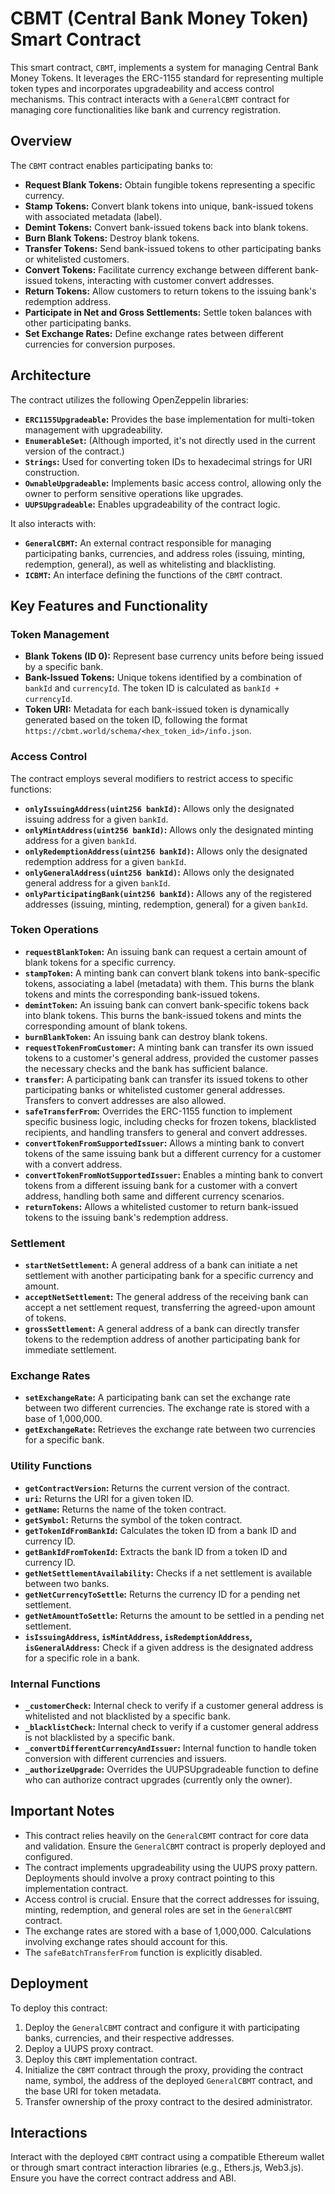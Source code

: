 # CBMT (Central Bank Money Token) Smart Contract

This smart contract, `CBMT`, implements a system for managing Central Bank Money Tokens. It leverages the ERC-1155 standard for representing multiple token types and incorporates upgradeability and access control mechanisms. This contract interacts with a `GeneralCBMT` contract for managing core functionalities like bank and currency registration.

## Overview

The `CBMT` contract enables participating banks to:

- **Request Blank Tokens:** Obtain fungible tokens representing a specific currency.
- **Stamp Tokens:** Convert blank tokens into unique, bank-issued tokens with associated metadata (label).
- **Demint Tokens:** Convert bank-issued tokens back into blank tokens.
- **Burn Blank Tokens:** Destroy blank tokens.
- **Transfer Tokens:** Send bank-issued tokens to other participating banks or whitelisted customers.
- **Convert Tokens:** Facilitate currency exchange between different bank-issued tokens, interacting with customer convert addresses.
- **Return Tokens:** Allow customers to return tokens to the issuing bank's redemption address.
- **Participate in Net and Gross Settlements:** Settle token balances with other participating banks.
- **Set Exchange Rates:** Define exchange rates between different currencies for conversion purposes.

## Architecture

The contract utilizes the following OpenZeppelin libraries:

- **`ERC1155Upgradeable`:** Provides the base implementation for multi-token management with upgradeability.
- **`EnumerableSet`:** (Although imported, it's not directly used in the current version of the contract.)
- **`Strings`:** Used for converting token IDs to hexadecimal strings for URI construction.
- **`OwnableUpgradeable`:** Implements basic access control, allowing only the owner to perform sensitive operations like upgrades.
- **`UUPSUpgradeable`:** Enables upgradeability of the contract logic.

It also interacts with:

- **`GeneralCBMT`:** An external contract responsible for managing participating banks, currencies, and address roles (issuing, minting, redemption, general), as well as whitelisting and blacklisting.
- **`ICBMT`:** An interface defining the functions of the `CBMT` contract.

## Key Features and Functionality

### Token Management

- **Blank Tokens (ID 0):** Represent base currency units before being issued by a specific bank.
- **Bank-Issued Tokens:** Unique tokens identified by a combination of `bankId` and `currencyId`. The token ID is calculated as `bankId + currencyId`.
- **Token URI:** Metadata for each bank-issued token is dynamically generated based on the token ID, following the format `https://cbmt.world/schema/<hex_token_id>/info.json`.

### Access Control

The contract employs several modifiers to restrict access to specific functions:

- **`onlyIssuingAddress(uint256 bankId)`:** Allows only the designated issuing address for a given `bankId`.
- **`onlyMintAddress(uint256 bankId)`:** Allows only the designated minting address for a given `bankId`.
- **`onlyRedemptionAddress(uint256 bankId)`:** Allows only the designated redemption address for a given `bankId`.
- **`onlyGeneralAddress(uint256 bankId)`:** Allows only the designated general address for a given `bankId`.
- **`onlyParticipatingBank(uint256 bankId)`:** Allows any of the registered addresses (issuing, minting, redemption, general) for a given `bankId`.

### Token Operations

- **`requestBlankToken`:** An issuing bank can request a certain amount of blank tokens for a specific currency.
- **`stampToken`:** A minting bank can convert blank tokens into bank-specific tokens, associating a label (metadata) with them. This burns the blank tokens and mints the corresponding bank-issued tokens.
- **`demintToken`:** An issuing bank can convert bank-specific tokens back into blank tokens. This burns the bank-issued tokens and mints the corresponding amount of blank tokens.
- **`burnBlankToken`:** An issuing bank can destroy blank tokens.
- **`requestTokenFromCustomer`:** A minting bank can transfer its own issued tokens to a customer's general address, provided the customer passes the necessary checks and the bank has sufficient balance.
- **`transfer`:** A participating bank can transfer its issued tokens to other participating banks or whitelisted customer general addresses. Transfers to convert addresses are also allowed.
- **`safeTransferFrom`:** Overrides the ERC-1155 function to implement specific business logic, including checks for frozen tokens, blacklisted recipients, and handling transfers to general and convert addresses.
- **`convertTokenFromSupportedIssuer`:** Allows a minting bank to convert tokens of the same issuing bank but a different currency for a customer with a convert address.
- **`convertTokenFromNotSupportedIssuer`:** Enables a minting bank to convert tokens from a different issuing bank for a customer with a convert address, handling both same and different currency scenarios.
- **`returnTokens`:** Allows a whitelisted customer to return bank-issued tokens to the issuing bank's redemption address.

### Settlement

- **`startNetSettlement`:** A general address of a bank can initiate a net settlement with another participating bank for a specific currency and amount.
- **`acceptNetSettlement`:** The general address of the receiving bank can accept a net settlement request, transferring the agreed-upon amount of tokens.
- **`grossSettlement`:** A general address of a bank can directly transfer tokens to the redemption address of another participating bank for immediate settlement.

### Exchange Rates

- **`setExchangeRate`:** A participating bank can set the exchange rate between two different currencies. The exchange rate is stored with a base of 1,000,000.
- **`getExchangeRate`:** Retrieves the exchange rate between two currencies for a specific bank.

### Utility Functions

- **`getContractVersion`:** Returns the current version of the contract.
- **`uri`:** Returns the URI for a given token ID.
- **`getName`:** Returns the name of the token contract.
- **`getSymbol`:** Returns the symbol of the token contract.
- **`getTokenIdFromBankId`:** Calculates the token ID from a bank ID and currency ID.
- **`getBankIdFromTokenId`:** Extracts the bank ID from a token ID and currency ID.
- **`getNetSettlementAvailability`:** Checks if a net settlement is available between two banks.
- **`getNetCurrencyToSettle`:** Returns the currency ID for a pending net settlement.
- **`getNetAmountToSettle`:** Returns the amount to be settled in a pending net settlement.
- **`isIssuingAddress`, `isMintAddress`, `isRedemptionAddress`, `isGeneralAddress`:** Check if a given address is the designated address for a specific role in a bank.

### Internal Functions

- **`_customerCheck`:** Internal check to verify if a customer general address is whitelisted and not blacklisted by a specific bank.
- **`_blacklistCheck`:** Internal check to verify if a customer general address is not blacklisted by a specific bank.
- **`_convertDifferentCurrencyAndIssuer`:** Internal function to handle token conversion with different currencies and issuers.
- **`_authorizeUpgrade`:** Overrides the UUPSUpgradeable function to define who can authorize contract upgrades (currently only the owner).

## Important Notes

- This contract relies heavily on the `GeneralCBMT` contract for core data and validation. Ensure the `GeneralCBMT` contract is properly deployed and configured.
- The contract implements upgradeability using the UUPS proxy pattern. Deployments should involve a proxy contract pointing to this implementation contract.
- Access control is crucial. Ensure that the correct addresses for issuing, minting, redemption, and general roles are set in the `GeneralCBMT` contract.
- The exchange rates are stored with a base of 1,000,000. Calculations involving exchange rates should account for this.
- The `safeBatchTransferFrom` function is explicitly disabled.

## Deployment

To deploy this contract:

1. Deploy the `GeneralCBMT` contract and configure it with participating banks, currencies, and their respective addresses.
2. Deploy a UUPS proxy contract.
3. Deploy this `CBMT` implementation contract.
4. Initialize the `CBMT` contract through the proxy, providing the contract name, symbol, the address of the deployed `GeneralCBMT` contract, and the base URI for token metadata.
5. Transfer ownership of the proxy contract to the desired administrator.

## Interactions

Interact with the deployed `CBMT` contract using a compatible Ethereum wallet or through smart contract interaction libraries (e.g., Ethers.js, Web3.js). Ensure you have the correct contract address and ABI.